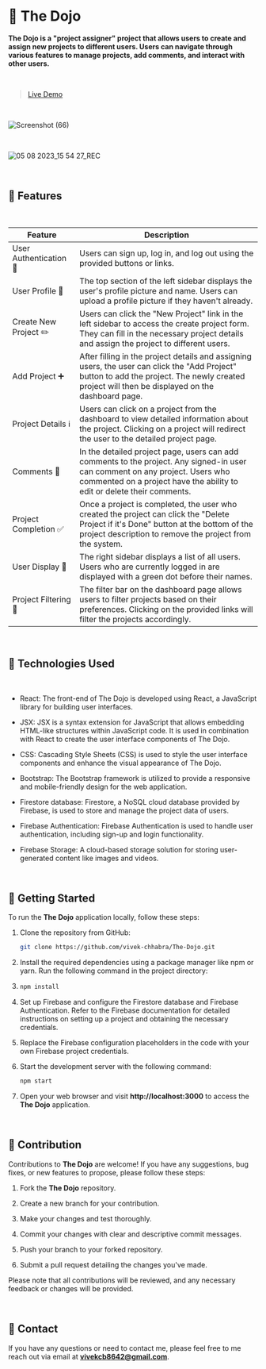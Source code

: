 # 🥋 The Dojo 

**The Dojo is a "project assigner" project that allows users to create and assign new projects to different users. Users can navigate through various features to manage projects, add comments, and interact with other users.**

<br>

> [Live Demo](https://the-dojo-d28ee.firebaseapp.com/)

<br>

![Screenshot (66)](https://github.com/vivek-chhabra/The-Dojo/assets/105328667/70f0d99d-85eb-4e60-abca-b108bd6ebf1c)

<br>

![05 08 2023_15 54 27_REC](https://github.com/vivek-chhabra/The-Dojo/assets/105328667/3bf04e12-b37f-48ab-ac80-197293c68ea6)

<br>

## 🌟 Features

<br>

| Feature                     | Description                                                                                                                                                                                          |
|-----------------------------|------------------------------------------------------------------------------------------------------------------------------------------------------------------------------------------------------|
| User Authentication 🔐       | Users can sign up, log in, and log out using the provided buttons or links.                                                                                                                          |
| User Profile 👤               | The top section of the left sidebar displays the user's profile picture and name. Users can upload a profile picture if they haven't already.                                                    |
| Create New Project ✏️         | Users can click the "New Project" link in the left sidebar to access the create project form. They can fill in the necessary project details and assign the project to different users.             |
| Add Project ➕                | After filling in the project details and assigning users, the user can click the "Add Project" button to add the project. The newly created project will then be displayed on the dashboard page. |
| Project Details ℹ️            | Users can click on a project from the dashboard to view detailed information about the project. Clicking on a project will redirect the user to the detailed project page.                          |  
| Comments 💬                   | In the detailed project page, users can add comments to the project. Any signed-in user can comment on any project. Users who commented on a project have the ability to edit or delete their comments. |  
| Project Completion ✅         | Once a project is completed, the user who created the project can click the "Delete Project if it's Done" button at the bottom of the project description to remove the project from the system.    |  
| User Display 👥               | The right sidebar displays a list of all users. Users who are currently logged in are displayed with a green dot before their names.                                                                 |   
| Project Filtering 🧹          | The filter bar on the dashboard page allows users to filter projects based on their preferences. Clicking on the provided links will filter the projects accordingly.                               |

<br>

## 🔧 Technologies Used

<br>

  
 - React: The front-end of The Dojo is developed using React, a JavaScript library for building user interfaces.

 - JSX: JSX is a syntax extension for JavaScript that allows embedding HTML-like structures within JavaScript code. It is used in combination with React to create the user interface components of The Dojo.

 - CSS: Cascading Style Sheets (CSS) is used to style the user interface components and enhance the visual appearance of The Dojo.

 - Bootstrap: The Bootstrap framework is utilized to provide a responsive and mobile-friendly design for the web application.

 - Firestore database: Firestore, a NoSQL cloud database provided by Firebase, is used to store and manage the project data of users.

 - Firebase Authentication: Firebase Authentication is used to handle user authentication, including sign-up and login functionality.

 - Firebase Storage: A cloud-based storage solution for storing user-generated content like images and videos.
  

<br>

## 🚀 Getting Started

To run the **The Dojo** application locally, follow these steps:

1. Clone the repository from GitHub:

   ```bash
   git clone https://github.com/vivek-chhabra/The-Dojo.git
   ```

2. Install the required dependencies using a package manager like npm or yarn. Run the following command in the project directory:

3. ```bash
   npm install
   ```

4. Set up Firebase and configure the Firestore database and Firebase Authentication. Refer to the Firebase documentation for detailed instructions on setting up a project and obtaining the necessary credentials.

5. Replace the Firebase configuration placeholders in the code with your own Firebase project credentials.

6. Start the development server with the following command:

   ```bash
   npm start
   ```

7. Open your web browser and visit **http://localhost:3000** to access the **The Dojo** application.

<br>

## 👏 Contribution

Contributions to **The Dojo** are welcome! If you have any suggestions, bug fixes, or new features to propose, please follow these steps:

1. Fork the **The Dojo** repository.

2. Create a new branch for your contribution.

3. Make your changes and test thoroughly.

4. Commit your changes with clear and descriptive commit messages.

5. Push your branch to your forked repository.

6. Submit a pull request detailing the changes you've made.

Please note that all contributions will be reviewed, and any necessary feedback or changes will be provided.

<br>

## 📧 Contact

If you have any questions or need to contact me, please feel free to me reach out via email at **vivekcb8642@gmail.com**.
